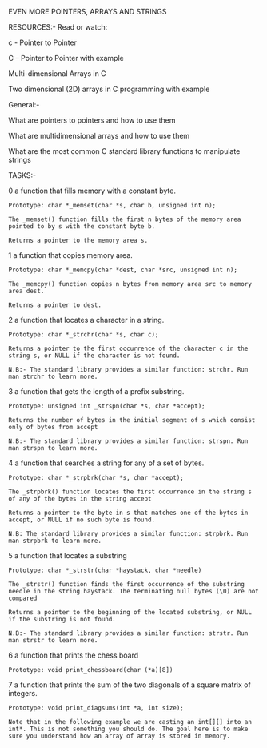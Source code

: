 EVEN MORE POINTERS, ARRAYS AND STRINGS

RESOURCES:-
Read or watch:

c - Pointer to Pointer

C – Pointer to Pointer with example

Multi-dimensional Arrays in C

Two dimensional (2D) arrays in C programming with example


General:-

What are pointers to pointers and how to use them

What are multidimensional arrays and how to use them

What are the most common C standard library functions to manipulate strings

TASKS:-

0  a function that fills memory with a constant byte. 
	
	Prototype: char *_memset(char *s, char b, unsigned int n);
	
	The _memset() function fills the first n bytes of the memory area pointed to by s with the constant byte b.
	
	Returns a pointer to the memory area s.

1 a function that copies memory area.
	
	Prototype: char *_memcpy(char *dest, char *src, unsigned int n);
	
	The _memcpy() function copies n bytes from memory area src to memory area dest.
	
	Returns a pointer to dest.

2  a function that locates a character in a string.
	
	Prototype: char *_strchr(char *s, char c);
	
	Returns a pointer to the first occurrence of the character c in the string s, or NULL if the character is not found.
	
	N.B:- The standard library provides a similar function: strchr. Run man strchr to learn more.

3 a function that gets the length of a prefix substring.
	
	Prototype: unsigned int _strspn(char *s, char *accept);
	
	Returns the number of bytes in the initial segment of s which consist only of bytes from accept
	
	N.B:- The standard library provides a similar function: strspn. Run man strspn to learn more.

4 a function that searches a string for any of a set of bytes.
	
	Prototype: char *_strpbrk(char *s, char *accept);
	
	The _strpbrk() function locates the first occurrence in the string s of any of the bytes in the string accept
	
	Returns a pointer to the byte in s that matches one of the bytes in accept, or NULL if no such byte is found.
	
	N.B: The standard library provides a similar function: strpbrk. Run man strpbrk to learn more.

5 a function that locates a substring
	
	Prototype: char *_strstr(char *haystack, char *needle)
	
	The _strstr() function finds the first occurrence of the substring needle in the string haystack. The terminating null bytes (\0) are not compared
	
	Returns a pointer to the beginning of the located substring, or NULL if the substring is not found.
	
	N.B:- The standard library provides a similar function: strstr. Run man strstr to learn more.

6 a function that prints the chess board
	
	Prototype: void print_chessboard(char (*a)[8])

7 a function that prints the sum of the two diagonals of a square matrix of integers.
	
	Prototype: void print_diagsums(int *a, int size);
	
	Note that in the following example we are casting an int[][] into an int*. This is not something you should do. The goal here is to make sure you understand how an array of array is stored in memory.


